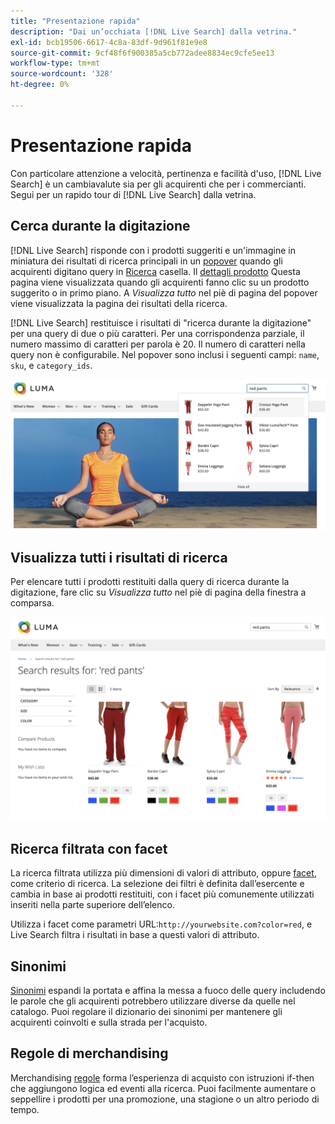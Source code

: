 ```yaml
---
title: "Presentazione rapida"
description: "Dai un’occhiata [!DNL Live Search] dalla vetrina."
exl-id: bcb19506-6617-4c8a-83df-9d961f81e9e8
source-git-commit: 9cf48f6f900385a5cb772adee8834ec9cfe5ee13
workflow-type: tm+mt
source-wordcount: '328'
ht-degree: 0%

---
```


# Presentazione rapida

Con particolare attenzione a velocità, pertinenza e facilità d&#39;uso, [!DNL Live Search] è un cambiavalute sia per gli acquirenti che per i commercianti. Segui per un rapido tour di [!DNL Live Search] dalla vetrina.

## Cerca durante la digitazione

[!DNL Live Search] risponde con i prodotti suggeriti e un&#39;immagine in miniatura dei risultati di ricerca principali in un [popover](storefront-popover.md) quando gli acquirenti digitano query in [Ricerca](https://experienceleague.adobe.com/docs/commerce-admin/catalog/catalog/search/search.html#quick-search) casella. Il [dettagli prodotto](https://experienceleague.adobe.com/docs/commerce-admin/start/storefront/storefront.html#product-page) Questa pagina viene visualizzata quando gli acquirenti fanno clic su un prodotto suggerito o in primo piano. A _Visualizza tutto_ nel piè di pagina del popover viene visualizzata la pagina dei risultati della ricerca.

[!DNL Live Search] restituisce i risultati di &quot;ricerca durante la digitazione&quot; per una query di due o più caratteri. Per una corrispondenza parziale, il numero massimo di caratteri per parola è 20. Il numero di caratteri nella query non è configurabile. Nel popover sono inclusi i seguenti campi: `name`, `sku`, e `category_ids`.

![Esempio di vetrina: cerca durante la digitazione](assets/storefront-search-as-you-type.png)

## Visualizza tutti i risultati di ricerca

Per elencare tutti i prodotti restituiti dalla query di ricerca durante la digitazione, fare clic su _Visualizza tutto_ nel piè di pagina della finestra a comparsa.

![Esempio di vetrina - facet di prezzo](assets/storefront-view-all-search-results.png)

## Ricerca filtrata con facet

La ricerca filtrata utilizza più dimensioni di valori di attributo, oppure [facet](facets.md), come criterio di ricerca. La selezione dei filtri è definita dall’esercente e cambia in base ai prodotti restituiti, con i facet più comunemente utilizzati inseriti nella parte superiore dell’elenco.

Utilizza i facet come parametri URL:`http://yourwebsite.com?color=red`, e Live Search filtra i risultati in base a questi valori di attributo.

## Sinonimi

[Sinonimi](synonyms.md) espandi la portata e affina la messa a fuoco delle query includendo le parole che gli acquirenti potrebbero utilizzare diverse da quelle nel catalogo. Puoi regolare il dizionario dei sinonimi per mantenere gli acquirenti coinvolti e sulla strada per l&#39;acquisto.

## Regole di merchandising

Merchandising [regole](rules.md) forma l’esperienza di acquisto con istruzioni if-then che aggiungono logica ed eventi alla ricerca. Puoi facilmente aumentare o seppellire i prodotti per una promozione, una stagione o un altro periodo di tempo.
